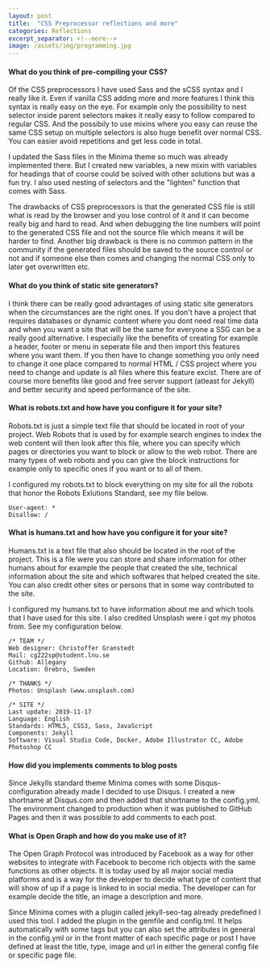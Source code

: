 ```yaml
---
layout: post
title:  "CSS Preprocessor reflections and more"
categories: Reflections
excerpt_separator: <!--more-->
image: /assets/img/programming.jpg
---
```

#### What do you think of pre-compiling your CSS?
Of the CSS preprocessors I have used Sass and the sCSS syntax and I really like it. Even if vanilla CSS adding more and more features I think this syntax is really easy on the eye.
For example only the possibility to nest selector inside parent selectors makes it really easy to follow compared to regular CSS. And the possibily to use mixins
where you easy can reuse the same CSS setup on multiple selectors is also huge benefit over normal CSS. You can easier avoid repetitions and get less code in total.
<!--more-->

I updated the Sass files in the Minima theme so much was already implemented there. But I created new variables, a new mixin with variables for headings that of course could be solved with other solutions but 
was a fun try. I also used nesting of selectors and the "lighten" function that comes with Sass.

The drawbacks of CSS preprocessors is that the generated CSS file is still what is read by the browser and you lose control of it and it can become really big and hard to read. And when debugging
the line numbers will point to the generated CSS file and not the source file which means it will be harder to find. Another big drawback is there is no common pattern in the community if the generated files
should be saved to the source control or not and if someone else then comes and changing the normal CSS only to later get overwritten etc.

#### What do you think of static site generators?
I think there can be really good advantages of using static site generators when the circumstances are the right ones. If you don't have a project that requires databases or
dynamic content where you dont need real time data and when you want a site that will be the same for everyone a SSG can be a really good alternative. I especially like the benefits
of creating for example a header, footer or menu in seperate file and then import this features where you want them. If you then have to change something you only need to change it one place
compared to normal HTML / CSS project where you need to change and update is all files where this feature excist. There are of course more benefits like good and free server support (atleast for Jekyll)
and better security and speed performance of the site.

#### What is robots.txt and how have you configure it for your site?
Robots.txt is just a simple text file that should be located in root of your project. Web Robots that is used by for example search engines to index the web content
will then look after this file, where you can specify which pages or directories you want to block or allow to the web robot. There are many types of web robots
and you can give the block instructions for example only to specific ones if you want or to all of them.

I configured my robots.txt to block everything on my site for all the robots that honor the Robots Exlutions Standard, see my file below.
~~~~
User-agent: *
Disallow: /
~~~~

#### What is humans.txt and how have you configure it for your site?
Humans.txt is a text file that also should be located in the root of the project. This is a file were you can store and share information for other humans about for example
the people that created the site, technical information about the site and which softwares that helped created the site. You can also credit other sites or persons that in some way 
contributed to the site.

I configured my humans.txt to have information about me and which tools that I have used for this site. I also credited Unsplash were i got my photos from. See my configuration below.
~~~~
/* TEAM */
Web designer: Christoffer Granstedt
Mail: cg222sp@student.lnu.se
Github: Allegany
Location: Örebro, Sweden

/* THANKS */
Photos: Unsplash (www.unsplash.com)

/* SITE */            
Last update: 2019-11-17
Language: English   
Standards: HTML5, CSS3, Sass, JavaScript  
Components: Jekyll              
Software: Visual Studio Code, Docker, Adobe Illustrator CC, Adobe Photoshop CC
~~~~

#### How did you implements comments to blog posts
Since Jekylls standard theme Minima comes with some Disqus-configuration already made I decided to use Disqus. I created a new shortname at Disqus.com
and then added that shortname to the config.yml. The environment changed to production when it was published to GitHub Pages and then it was possible to add comments to each post.

#### What is Open Graph and how do you make use of it?
The Open Graph Protocol was introduced by Facebook as a way for other websites to integrate with Facebook to become rich objects with the same functions 
as other objects. It is today used by all major social media platforms and is a way for the developer to decide what type of content that will show of up
if a page is linked to in social media. The developer can for example decide the title, an image a description and more.

Since Minima comes with a plugin called jekyll-seo-tag already predefined I used this tool. I added the plugin in the gemfile and config.tml.
It helps automatically with some tags but you can also set the attributes in general in the config.yml or in the front matter of each specific page or post 
I have defined at least the title, type, image and url in either the general config file or specific page file.
